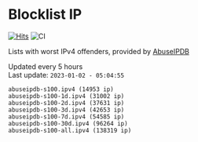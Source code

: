 # Blocklist IP

[![Hits](https://hits.seeyoufarm.com/api/count/incr/badge.svg?url=https%3A%2F%2Fgithub.com%2Fborestad%2Fblocklist-ip%2F&count_bg=%2379C83D&title_bg=%23555555&icon=&icon_color=%23E7E7E7&title=hits&edge_flat=false)](https://hits.seeyoufarm.com)  ![CI](https://img.shields.io/github/workflow/status/borestad/blocklist-ip/CI?style=flat-square)

Lists with worst IPv4 offenders, provided by [AbuseIPDB](https://www.abuseipdb.com/)

<!-- FOOTER-PLACEHOLDER -->
Updated every 5 hours<br>
Last update: `2023-01-02 - 05:04:55`
```
abuseipdb-s100.ipv4 (14953 ip)
abuseipdb-s100-1d.ipv4 (31002 ip)
abuseipdb-s100-2d.ipv4 (37631 ip)
abuseipdb-s100-3d.ipv4 (42653 ip)
abuseipdb-s100-7d.ipv4 (54585 ip)
abuseipdb-s100-30d.ipv4 (96264 ip)
abuseipdb-s100-all.ipv4 (138319 ip)
```

